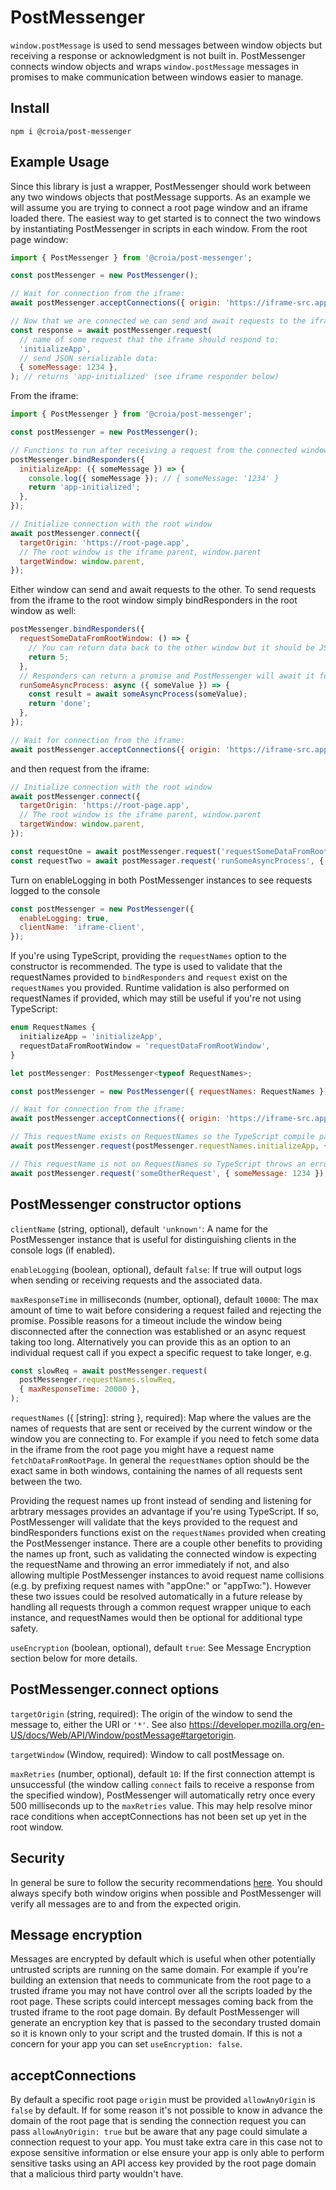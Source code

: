 # PostMessenger

`window.postMessage` is used to send messages between window objects but receiving a response or acknowledgment is not built in. PostMessenger connects window objects and wraps `window.postMessage` messages in promises to make communication between windows easier to manage.

## Install

```
npm i @croia/post-messenger
```

## Example Usage

Since this library is just a wrapper, PostMessenger should work between any two windows objects that postMessage supports. As an example we will assume you are trying to connect a root page window and an iframe loaded there. The easiest way to get started is to connect the two windows by instantiating PostMessenger in scripts in each window. From the root page window:

```javascript
import { PostMessenger } from '@croia/post-messenger';

const postMessenger = new PostMessenger();

// Wait for connection from the iframe:
await postMessenger.acceptConnections({ origin: 'https://iframe-src.app' });

// Now that we are connected we can send and await requests to the iframe
const response = await postMessenger.request(
  // name of some request that the iframe should respond to:
  'initializeApp',
  // send JSON serializable data:
  { someMessage: 1234 },
); // returns 'app-initialized' (see iframe responder below)
```

From the iframe:

```javascript
import { PostMessenger } from '@croia/post-messenger';

const postMessenger = new PostMessenger();

// Functions to run after receiving a request from the connected window with a matching requestName
postMessenger.bindResponders({
  initializeApp: ({ someMessage }) => {
    console.log({ someMessage }); // { someMessage: '1234' }
    return 'app-initialized';
  },
});

// Initialize connection with the root window
await postMessenger.connect({
  targetOrigin: 'https://root-page.app',
  // The root window is the iframe parent, window.parent
  targetWindow: window.parent,
});
```

Either window can send and await requests to the other. To send requests from the iframe to the root window simply bindResponders in the root window as well:

```javascript
postMessenger.bindResponders({
  requestSomeDataFromRootWindow: () => {
    // You can return data back to the other window but it should be JSON serializable
    return 5;
  },
  // Responders can return a promise and PostMessenger will await it for you and return any errors to the other window
  runSomeAsyncProcess: async ({ someValue }) => {
    const result = await someAsyncProcess(someValue);
    return 'done';
  },
});

// Wait for connection from the iframe:
await postMessenger.acceptConnections({ origin: 'https://iframe-src.app' });
```

and then request from the iframe:

```javascript
// Initialize connection with the root window
await postMessenger.connect({
  targetOrigin: 'https://root-page.app',
  // The root window is the iframe parent, window.parent
  targetWindow: window.parent,
});

const requestOne = await postMessenger.request('requestSomeDataFromRootWindow'); // 5
const requestTwo = await postMessager.request('runSomeAsyncProcess', { someValue }) // 'done'
```

Turn on enableLogging in both PostMessenger instances to see requests logged to the console

```javascript
const postMessenger = new PostMessenger({
  enableLogging: true,
  clientName: 'iframe-client',
});
```

If you're using TypeScript, providing the `requestNames` option to the constructor is recommended. The type is used to validate that the requestNames provided to `bindResponders` and `request` exist on the `requestNames` you provided. Runtime validation is also performed on requestNames if provided, which may still be useful if you're not using TypeScript:

```javascript
enum RequestNames {
  initializeApp = 'initializeApp',
  requestDataFromRootWindow = 'requestDataFromRootWindow',
}

let postMessenger: PostMessenger<typeof RequestNames>;

const postMessenger = new PostMessenger({ requestNames: RequestNames });

// Wait for connection from the iframe:
await postMessenger.acceptConnections({ origin: 'https://iframe-src.app' });

// This requestName exists on RequestNames so the TypeScript compile passes:
await postMessenger.request(postMessenger.requestNames.initializeApp, { someMessage: 1234 });

// This requestName is not on RequestNames so TypeScript throws an error:
await postMessenger.request('someOtherRequest', { someMessage: 1234 });
```

## PostMessenger constructor options
`clientName` (string, optional), default `'unknown'`: A name for the PostMessenger instance that is useful for distinguishing clients in the console logs (if enabled).

`enableLogging` (boolean, optional), default `false`: If true will output logs when sending or receiving requests and the associated data.

`maxResponseTime` in milliseconds (number, optional), default `10000`: The max amount of time to wait before considering a request failed and rejecting the promise. Possible reasons for a timeout include the window being disconnected after the connection was established or an async request taking too long. Alternatively you can provide this as an option to an individual request call if you expect a specific request to take longer, e.g.

```javascript
const slowReq = await postMessenger.request(
  postMessenger.requestNames.slowReq,
  { maxResponseTime: 20000 },
);
```

`requestNames` ({ [string]: string }, required): Map where the values are the names of requests that are sent or received by the current window or the window you are connecting to. For example if you need to fetch some data in the iframe from the root page you might have a request name `fetchDataFromRootPage`. In general the `requestNames` option should be the exact same in both windows, containing the names of all requests sent between the two.

Providing the request names up front instead of sending and listening for arbtrary messages provides an advantage if you're using TypeScript. If so, PostMessenger will validate that the keys provided to the request and bindResponders functions exist on the `requestNames` provided when creating the PostMessenger instance. There are a couple other benefits to providing the names up front, such as validating the connected window is expecting the requestName and throwing an error immediately if not, and also allowing multiple PostMessenger instances to avoid request name collisions (e.g. by prefixing request names with "appOne:" or "appTwo:"). However these two issues could be resolved automatically in a future release by handling all requests through a common request wrapper unique to each instance, and requestNames would then be optional for additional type safety.

`useEncryption` (boolean, optional), default `true`: See Message Encryption section below for more details.

## PostMessenger.connect options

`targetOrigin` (string, required): The origin of the window to send the message to, either the URI or `'*'`. See also https://developer.mozilla.org/en-US/docs/Web/API/Window/postMessage#targetorigin.

`targetWindow` (Window, required): Window to call postMessage on.

`maxRetries` (number, optional), default `10`: If the first connection attempt is unsuccessful (the window calling `connect` fails to receive a response from the specified window), PostMessenger will automatically retry once every 500 milliseconds up to the `maxRetries` value. This may help resolve minor race conditions when acceptConnections has not been set up yet in the root window.

## Security

In general be sure to follow the security recommendations [here](https://developer.mozilla.org/en-US/docs/Web/API/Window/postMessage#security_concerns). You should always specify both window origins when possible and PostMessenger will verify all messages are to and from the expected origin.
 
## Message encryption
Messages are encrypted by default which is useful when other potentially untrusted scripts are running on the same domain. For example if you're building an extension that needs to communicate from the root page to a trusted iframe you may not have control over all the scripts loaded by the root page. These scripts could intercept messages coming back from the trusted iframe to the root page domain. By default PostMessenger will generate an encryption key that is passed to the secondary trusted domain so it is known only to your script and the trusted domain. If this is not a concern for your app you can set `useEncryption: false`.

## acceptConnections

By default a specific root page `origin` must be provided `allowAnyOrigin` is `false` by default. If for some reason it's not possible to know in advance the domain of the root page that is sending the connection request you can pass `allowAnyOrigin: true` but be aware that any page could simulate a connection request to your app. You must take extra care in this case not to expose sensitive information or else ensure your app is only able to perform sensitive tasks using an API access key provided by the root page domain that a malicious third party wouldn't have.
